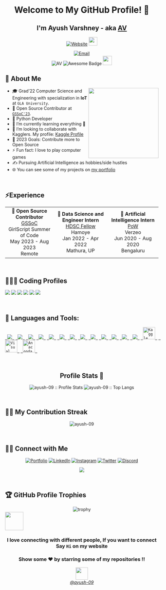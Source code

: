 <div align="center">
  <h1>Welcome to My GitHub Profile! 👋</h1>
  <h2>I'm Ayush Varshney - aka <a href="https://ayushav.netlify.app">AV</a></h2>
</div>

<p align="center">
  <a href="https://ayushav.netlify.app"><img src="https://img.shields.io/website?label=AV.com&style=for-the-badge&url=https%3A%2F%2Fcodestackr.com" alt="Website"></a>
  <img src="https://emojis.slackmojis.com/emojis/images/1531849430/4246/blob-sunglasses.gif?1531849430" width="28"/>
</p>

<p align="center">
  <a href="mailto:ayushvarshney43@gmail.com"><img alt="Email" src="https://img.shields.io/badge/Email-ayushvarshney43@gmail.com-blue?style=flat&logo=gmail"></a>
  <br>
  <img src="https://komarev.com/ghpvc/?username=ayush-09" alt="AV"/>
  <img src="https://cdn.rawgit.com/sindresorhus/awesome/d7305f38d29fed78fa85652e3a63e154dd8e8829/media/badge.svg" alt="Awesome Badge"/>
<!--   ![Visitor count](https://visitor-badge.laobi.icu/badge?page_id=ayush-09.ayush-09) -->
  <img src="https://media.giphy.com/media/dxn6fRlTIShoeBr69N/giphy.gif" width="30">
</p>

## 💫 About Me

<picture>
  <img align="right" src="https://media.giphy.com/media/M9gbBd9nbDrOTu1Mqx/giphy.gif" width="230">
</picture>

- 🎓 Grad'22 Computer Science and Engineering with specialization in **IoT** at `GLA University`.
- 🙂 Open Source Contributor at [`GSSoC'23`](https://gssoc.girlscript.tech/).
- 🔭 Python Developer
- 🌱 I’m currently learning everything 🤣
- 👯 I’m looking to collaborate with Kagglers. My profile: [Kaggle Profile](https://www.kaggle.com/ayushvarshnay)
- 🥅 2023 Goals: Contribute more to Open Source
- ⚡ Fun fact: I love to play computer games
- ✍️ Pursuing Artificial Intelligence as hobbies/side hustles
- 🌐 You can see some of my projects on [my portfolio](https://ayushav.netlify.app/)
<br/>

## ⚡Experience

<table align="center">
  <tr>
    <td align="center">
      <b>🌟 Open Source Contributor</b><br>
      <a href="https://gssoc.girlscript.tech/">GSSoC</a><br>
      GirlScript Summer of Code<br>
      May 2023 - Aug 2023<br>
      Remote
    </td>
    <td align="center">
      <b>🌟 Data Science and Engineer Intern</b><br>
      <a href="https://hamoye.com/">HDSC Fellow</a><br>
      Hamoye<br>
      Jan 2022 - Apr 2022<br>
      Mathura, UP
    </td>
    <td align="center">
      <b>🌟 Artificial Intelligence Intern</b><br>
      <a href="https://drive.google.com/file/d/1wN4ht-WPyfBsuAUeBSsdJ8x6l8yK5bpb/view">PoW</a><br>
      Verzeo <br>
      Jun 2020 - Aug 2020<br>
      Bengaluru
    </td>
  </tr>
</table>


<br/>

## 👨🏻‍💻 Coding Profiles
<p align = "left">
<a href = "https://www.hackerrank.com/_181540008?hr_r=1"><img src = "https://img.shields.io/badge/-Hackerrank-2EC866?style=oval-square&logo=HackerRank&logoColor=white"/></a>
<a href = "https://leetcode.com/ayush-09/"><img src = "https://img.shields.io/badge/-LeetCode-FFA116?style=oval-square&logo=LeetCode&logoColor=white"/></a>
<a href = "https://auth.geeksforgeeks.org/user/ayushvarshney43"><img src = "https://img.shields.io/badge/GeeksforGeeks-298D46?style=oval-square&logo=geeksforgeeks&logoColor=white"/></a>
<a href="https://www.kaggle.com/ayushvarshnay"><img src="https://img.shields.io/badge/Kaggle-20BEFF?style=oval-square&logo=kaggle&logoColor=white" /></a>
<a href="https://hyperskill.org/profile/3804826"><img src="https://img.shields.io/badge/Hyperskill-000000?style=oval-square&logo=hyperskill&logoColor=white" /></a>
<a href = "https://www.cloudskillsboost.google/public_profiles/ba0a81fc-688b-46a2-89b8-895a201e7605"><img src = "https://img.shields.io/badge/Google_Cloud-4285F4?style=oval-square&logo=google-cloud&logoColor=white"/></a>
</p><br/>

## 🚀 Languages and Tools:

<p align="left">
    <code><a href="https://www.python.org/"> <img src="https://img.icons8.com/color/50/000000/python--v1.png"/> </a></code>
    <code><a href="https://www.java.com/"> <img src="https://img.icons8.com/color/50/000000/java-coffee-cup-logo--v1.png"/> </a></code>
    <code><a href="https://www.tensorflow.org/"> <img src="https://img.icons8.com/color/50/000000/tensorflow.png"/> </a></code>
    <code><a href="https://scikit-learn.org/"> <img src="https://scikit-learn.org/stable/_static/scikit-learn-logo-small.png"/> </a></code>
    <code><a href="https://numpy.org/"> <img src="https://img.icons8.com/color/50/000000/numpy.png"/> </a></code>
    <code><a href="https://pandas.pydata.org/"> <img src="https://img.icons8.com/color/50/000000/pandas.png"/> </a></code>
    <code><a href="https://matplotlib.org/"> <img src="https://matplotlib.org/stable/_images/sphx_glr_logos2_001.png"/> </a></code>
    <code><a href="https://www.djangoproject.com/"> <img src="https://img.icons8.com/color/50/000000/django.png"/> </a></code>
    <code><a href="https://azure.microsoft.com/"> <img src="https://img.icons8.com/color/50/000000/azure-1.png"/> </a></code>
    <code><a href="https://aws.amazon.com/"> <img src="https://img.icons8.com/color/50/000000/amazon-web-services.png"/> </a></code>
    <code><a href="https://cloud.google.com/"> <img src="https://img.icons8.com/color/50/000000/google-cloud-platform.png"/> </a></code>
    <code><a href="https://www.mysql.com/"> <img src="https://img.icons8.com/color/50/000000/mysql-logo.png"/> </a></code>
    <code><a href = "https://git-scm.com/"> <img src = "https://img.icons8.com/color/50/000000/git.png"/> </a></code>
    <code><a href="https://www.kaggle.com/"> <img src="https://www.vectorlogo.zone/logos/kaggle/kaggle-icon.svg" alt="Kaggle" width="40" height="40"/> </a></code>
    <code><a href="https://code.visualstudio.com/"> <img src="https://img.icons8.com/color/50/000000/visual-studio-code-2019.png" alt="Visual Studio Code" width="40" height="40"/> </a></code>
    <code><a href="https://www.anaconda.com/"> <img src="https://www.anaconda.com/wp-content/uploads/2022/12/anaconda_secondary_logo.svg" alt="Anaconda" width="40"height="40"/> </a></code>
</p><br>


<h2 align="center">Profile Stats 🎹</h2>

<p align="center">
  <img src="https://github-readme-stats.vercel.app/api?username=ayush-09&show_icons=true&theme=synthwave" alt="ayush-09 :: Profile Stats" />
  <img src="https://github-readme-stats.vercel.app/api/top-langs/?username=ayush-09&langs_count=10&theme=tokyonight&layout=compact" alt="ayush-09 :: Top Langs" />
  
</p>
<br/>

## 🙋‍♂️ My Contribution Streak

<p align="center">
  <img align="center" src="https://github-readme-streak-stats.herokuapp.com/?user=ayush-09&theme=highcontrast" alt="ayush-09" />
</p>
<br/>

## 🤝🏻 Connect with Me

<p align="center">
  <a href="https://ayushav.netlify.app"><img alt="Portfolio" title="Portfolio" src="https://img.shields.io/badge/-Portfolio-0D1117?style=for-the-badge&logo=koding&logoColor=white"/></a>
  <a href="https://www.linkedin.com/in/ayush-varshney-495422185/"><img alt="LinkedIn" title="LinkedIn" src="https://img.shields.io/badge/-LinkedIn-0D1117?style=for-the-badge&logo=linkedin&logoColor=white"/></a>
  <a href="https://www.instagram.com/ayush_v9/"><img alt="Instagram" title="Instagram" src="https://img.shields.io/badge/-Instagram-0D1117?style=for-the-badge&logo=instagram&logoColor=white"/></a>
  <a href="https://twitter.com/AyushVa31711676"><img alt="Twitter" title="Twitter" src="https://img.shields.io/badge/-Twitter-0D1117?style=for-the-badge&logo=twitter&logoColor=white"/></a>
  <a href="https://discordapp.com/users/594604168413708297"><img alt="Discord" title="Discord" src="https://img.shields.io/badge/-Discord-0D1117?style=for-the-badge&logo=discord&logoColor=white"/></a>
</p>
<p align="center"> <img src = "https://capsule-render.vercel.app/api?type=rect&color=gradient&customColorList=0,2,2,5,10&height=2.5"/></p>
<br />

## 🏆 GitHub Profile Trophies

<div align="center">
  <img src="https://github-profile-trophy.vercel.app/?username=ayush-09" alt="trophy" />
</div>

<img src="https://media.giphy.com/media/LnQjpWaON8nhr21vNW/giphy.gif" width="60">

<div align="center">

### I love connecting with different people, If you want to connect Say `Hi` on my website

### Show some ❤️ by starring some of my repositories !!
</div>

<p align="center">
  <a href="https://github.com/ayush-09"><img src="https://img.icons8.com/clouds/100/000000/github.png" width="40px"/></a><br>
  <a href="https://github.com/ayush-09"><em>@ayush-09</em></a>
</p>

